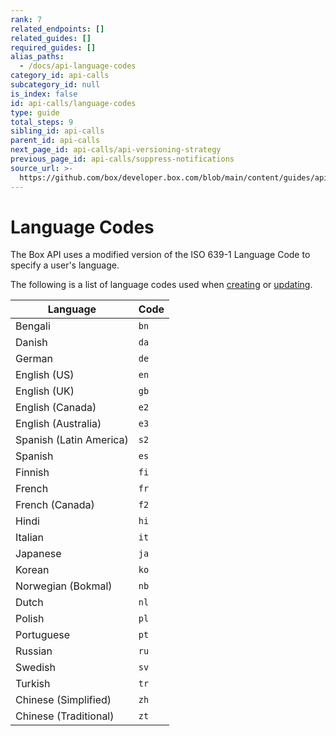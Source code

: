 ```yaml
---
rank: 7
related_endpoints: []
related_guides: []
required_guides: []
alias_paths:
  - /docs/api-language-codes
category_id: api-calls
subcategory_id: null
is_index: false
id: api-calls/language-codes
type: guide
total_steps: 9
sibling_id: api-calls
parent_id: api-calls
next_page_id: api-calls/api-versioning-strategy
previous_page_id: api-calls/suppress-notifications
source_url: >-
  https://github.com/box/developer.box.com/blob/main/content/guides/api-calls/language-codes.md
---
```

# Language Codes

The Box API uses a modified version of the ISO 639-1 Language Code to specify a
user's language.

The following is a list of language codes used when [creating][create_user] or [updating][update_user].

| Language                | Code |
|-------------------------|------|
| Bengali                 | `bn` |
| Danish                  | `da` |
| German                  | `de` |
| English (US)            | `en` |
| English (UK)            | `gb` |
| English (Canada)        | `e2` |
| English (Australia)     | `e3` |
| Spanish (Latin America) | `s2` |
| Spanish                 | `es` |
| Finnish                 | `fi` |
| French                  | `fr` |
| French (Canada)         | `f2` |
| Hindi                   | `hi` |
| Italian                 | `it` |
| Japanese                | `ja` |
| Korean                  | `ko` |
| Norwegian (Bokmal)      | `nb` |
| Dutch                   | `nl` |
| Polish                  | `pl` |
| Portuguese              | `pt` |
| Russian                 | `ru` |
| Swedish                 | `sv` |
| Turkish                 | `tr` |
| Chinese (Simplified)    | `zh` |
| Chinese (Traditional)   | `zt` |

[create_user]: e://post_users#param-language
[update_user]: e://put_users_id#param-language